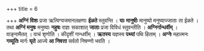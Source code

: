 +++
title = 6

+++
**अग्निं** **विशः** प्रजा ऋत्विग्यजमानलक्षणाः **ईळते** स्तुवन्ति । **याः** **मानुषीः** मानुष्यो मनुष्याज्जाताः ता ईळते । तथा **अग्निं** **मनुषः** मनुष्याः **नहुषः** राज्ञः सकाशात् **जाताः** प्रजा विविधं स्तुवन्तीति । **अग्निर्गान्धर्वीम्** । वाङ्नामैतत् । वाचं शृणोति । कीदृशीं गान्धर्वीम् । **ऋतस्य** यज्ञस्य **पथ्यां** पथि हिताम् । **अग्नेः** महात्मनः **गव्यूतिः** मार्गः **घृते** आज्ये **आ** **निषत्ता** सर्वतो निषण्णो भवति ।